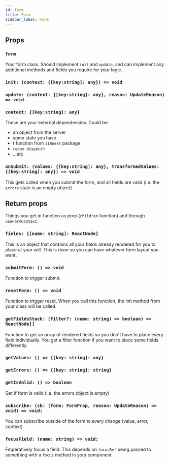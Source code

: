 ```yaml
---
id: form
title: Form
sidebar_label: Form
---
```


## Props

### `form`

Your form class. Should implement `init` and `update`, and can implement any additional methods and fields you require for your logic.

### `init: (context: {[key:string]: any}) => void`

### `update: (context: {[key:string]: any}, reason: UpdateReason) => void`

### `context: {[key:string]: any}`

These are your external dependencies. Could be:

- an object from the server
- some state you have
- t function from `i18next` package
- `redux dispatch`
- ...etc

### `onSubmit: (values: {[key:string]: any}, transformedValues: {[key:string]: any}) => void`

This gets called when you submit the form, and all fields are valid (i.e. the `errors` state is an empty object)

## Return props

Things you get in function as prop (`children` function) and through `useFormContext`.

### `fields: {[name: string]: ReactNode}`

This is an object that contains all your fields already rendered for you to place at your will. This is done so you can have whatever form layout you want.

### `submitForm: () => void`

Function to trigger submit.

### `resetForm: () => void`

Function to trigger reset. When you call this function, the init method from your class will be called.

### `getFieldsStack: (filter?: (name: string) => boolean) => ReactNode[]`

Function to get an array of rendered fields so you don't have to place every field individually.
You get a filter function if you want to place some fields differently.

### `getValues: () => {[key: string]: any}`

### `getErrors: () => {[key: string]: string}`

### `getIsValid: () => boolean`

Get if form is valid (i.e. the errors object is empty)

### `subscribe: (cb: (form: FormProp, reason: UpdateReason) => void) => void;`

You can subscribe outside of the form to every change (value, error, context)

### `focusField: (name: string) => void;`

Fmperatively focus a field. This depends on `focusRef` being passed to something with a `focus` method in your component.

